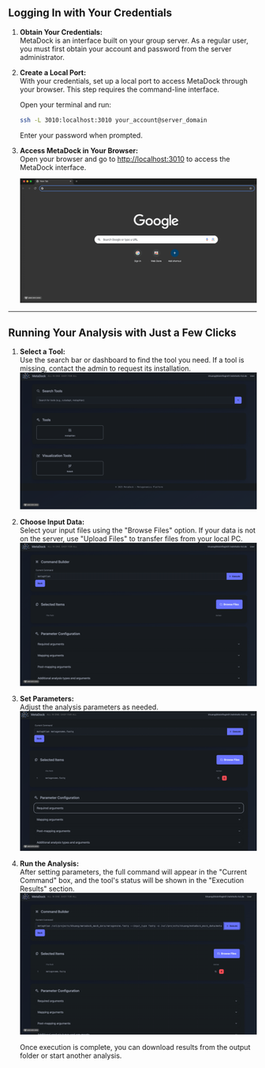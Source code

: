## Logging In with Your Credentials

1. **Obtain Your Credentials:**  
    MetaDock is an interface built on your group server. As a regular user, you must first obtain your account and password from the server administrator.

2. **Create a Local Port:**  
    With your credentials, set up a local port to access MetaDock through your browser. This step requires the command-line interface.

    Open your terminal and run:
    ```bash
    ssh -L 3010:localhost:3010 your_account@server_domain
    ```
    Enter your password when prompted.

3. **Access MetaDock in Your Browser:**  
    Open your browser and go to [http://localhost:3010](http://localhost:3010) to access the MetaDock interface.

    ![MetaDock Demo](../images/access_browser.gif)

---

## Running Your Analysis with Just a Few Clicks

1. **Select a Tool:**  
    Use the search bar or dashboard to find the tool you need. If a tool is missing, contact the admin to request its installation.  
    ![Tool Selection](../images/tool_selection.gif)

2. **Choose Input Data:**  
    Select your input files using the "Browse Files" option. If your data is not on the server, use "Upload Files" to transfer files from your local PC.  
    ![Select Input](../images/select_input.gif)

3. **Set Parameters:**  
    Adjust the analysis parameters as needed.  
    ![Set Parameter](../images/set_parameters.gif)

4. **Run the Analysis:**  
    After setting parameters, the full command will appear in the "Current Command" box, and the tool's status will be shown in the "Execution Results" section.  
    ![Execution](../images/exe_cmd.gif)

    Once execution is complete, you can download results from the output folder or start another analysis.
